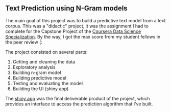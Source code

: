 ## Text Prediction using N-Gram models

  The main goal of this project was to build a predictive text model from a text corpus. This was a "didactic" project, it was the assignment I had to complete for the Capstone Project of the [Coursera Data Science Specialization](https://www.coursera.org/specialization/jhudatascience/1). By the way, I got the max score from my student fellows in the peer review (:

The project consisted on several parts:
  1. Getting and cleaning the data
  2. Exploratory analysis
  3. Building n-gram model
  4. Building predictive model
  5. Testing and evaluating the model
  6. Building the UI (shiny app)

The [shiny app](https://bik-tor.shinyapps.io/text-prediction/) was the final deliverable product of the project, which provides an interface to access the prediction algorithm that I've built.


